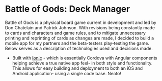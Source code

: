 # Battle of Gods: Deck Manager

Battle of Gods is a physical board game current in development and led by Don Chatelain and Patrick Johnson. With revisions being constantly made to cards and characters and game rules, and to mitigate unnecessary printing and reprinting of cards as changes are made, I decided to build a mobile app for my partners and the beta-testers play-testing the game. Below serves as a description of technologies used and decisions made.

* Built with [Ionic](https://ionicframework.com/docs/) - which is essentially Cordova with Angular components helping achieve a true native app feel- in both style and functionality. This allows for easy building and deployment to both an iOS and Android application- using a single code base. Neato!
